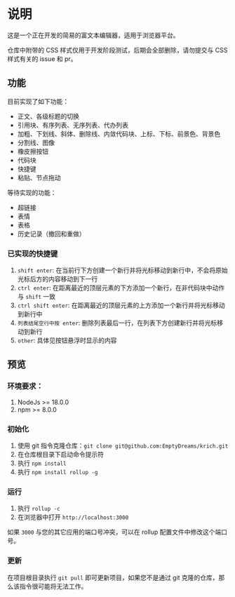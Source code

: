 # 说明

这是一个正在开发的简易的富文本编辑器，适用于浏览器平台。

仓库中附带的 CSS 样式仅用于开发阶段测试，后期会全部删除，请勿提交与 CSS 样式有关的 issue 和 pr。

## 功能

目前实现了如下功能：

+ 正文、各级标题的切换
+ 引用块、有序列表、无序列表、代办列表
+ 加粗、下划线、斜体、删除线、内敛代码块、上标、下标、前景色、背景色
+ 分割线、图像
+ 橡皮擦按钮
+ 代码块
+ 快捷键
+ 粘贴、节点拖动

等待实现的功能：

+ 超链接
+ 表情
+ 表格
+ 历史记录（撤回和重做）

### 已实现的快捷键

1. `shift enter`: 在当前行下方创建一个新行并将光标移动到新行中，不会将原始光标后方的内容移动到下一行
2. `ctrl enter`: 在距离最近的顶层元素的下方添加一个新行，在非代码块中动作与 `shift` 一致
3. `ctrl shift enter`: 在距离最近的顶层元素的上方添加一个新行并将光标移动到新行中
4. `列表结尾空行中按 enter`: 删除列表最后一行，在列表下方创建新行并将光标移动到新行
5. `other`: 具体见按钮悬浮时显示的内容

## 预览

### 环境要求：

1. NodeJs >= 18.0.0
2. npm >= 8.0.0

### 初始化

1. 使用 git 指令克隆仓库：`git clone git@github.com:EmptyDreams/krich.git`
2. 在仓库根目录下启动命令提示符
3. 执行 `npm install`
4. 执行 `npm install rollup -g`

### 运行

1. 执行 `rollup -c`
2. 在浏览器中打开 `http://localhost:3000`

如果 `3000` 与您的其它应用的端口号冲突，可以在 rollup 配置文件中修改这个端口号。

### 更新

在项目根目录执行 `git pull` 即可更新项目，如果您不是通过 git 克隆的仓库，那么该指令很可能将无法工作。